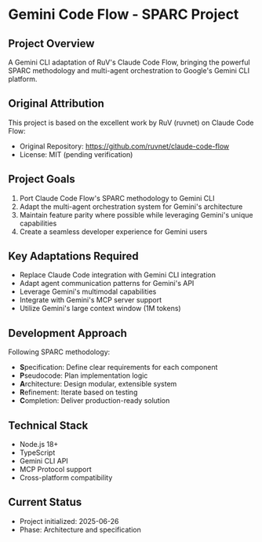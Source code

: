 # Gemini Code Flow - SPARC Project

## Project Overview
A Gemini CLI adaptation of RuV's Claude Code Flow, bringing the powerful SPARC methodology and multi-agent orchestration to Google's Gemini CLI platform.

## Original Attribution
This project is based on the excellent work by RuV (ruvnet) on Claude Code Flow:
- Original Repository: https://github.com/ruvnet/claude-code-flow
- License: MIT (pending verification)

## Project Goals
1. Port Claude Code Flow's SPARC methodology to Gemini CLI
2. Adapt the multi-agent orchestration system for Gemini's architecture
3. Maintain feature parity where possible while leveraging Gemini's unique capabilities
4. Create a seamless developer experience for Gemini users

## Key Adaptations Required
- Replace Claude Code integration with Gemini CLI integration
- Adapt agent communication patterns for Gemini's API
- Leverage Gemini's multimodal capabilities
- Integrate with Gemini's MCP server support
- Utilize Gemini's large context window (1M tokens)

## Development Approach
Following SPARC methodology:
- **S**pecification: Define clear requirements for each component
- **P**seudocode: Plan implementation logic
- **A**rchitecture: Design modular, extensible system
- **R**efinement: Iterate based on testing
- **C**ompletion: Deliver production-ready solution

## Technical Stack
- Node.js 18+
- TypeScript
- Gemini CLI API
- MCP Protocol support
- Cross-platform compatibility

## Current Status
- Project initialized: 2025-06-26
- Phase: Architecture and specification